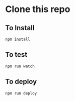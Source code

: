 # Clone this repo
## To Install
```
npm install
```
## To test
```
npm run watch
```
## To deploy
```
npm run deploy
```

